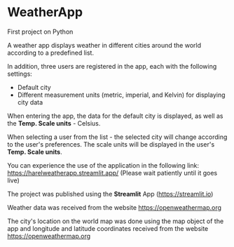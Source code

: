 # WeatherApp
First project on Python

A weather app displays weather in different cities around the world according to a predefined list.

In addition, three users are registered in the app, each with the following settings:

  * Default city
  * Different measurement units (metric, imperial, and Kelvin) for displaying city data

When entering the app, the data for the default city is displayed, as well as the **Temp. Scale units** - Celsius.

When selecting a user from the list - the selected city will change according to the user's preferences. The scale units will be displayed in the user's **Temp. Scale units**.

You can experience the use of the application in the following link: https://harelweatherapp.streamlit.app/ (Please wait patiently until it goes live)


The project was published using the **Streamlit** App (https://streamlit.io)

Weather data was received from the website https://openweathermap.org

The city's location on the world map was done using the map object of the app and longitude and latitude coordinates received from the website https://openweathermap.org
